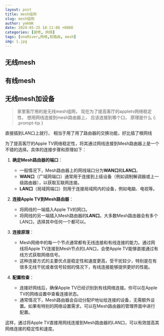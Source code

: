 ```yaml
---
layout: post
title: mesh组网
slug: mesh组网
author: ymkNK
date: 2024-05-25 18:11:08 +0800
categories: [装修, 网络]
tags: [oneRiver,网络,软路由, mesh]
img: 1.jpg
---
```



## 无线mesh



## 有线mesh






## 无线mesh加设备

> 家里客厅用的是无线mesh组网， 现在为了提高客厅的appletv网络稳定性， 想用网线连接到mesh路由器上， 应该连接到哪个口， 原理是什么
{: .prompt-tip }

直接插到LAN口上就行， 相当于用了用了路由器的交换功能，好比插了根网线

为了提高客厅的Apple TV网络稳定性，将其通过网线连接到Mesh路由器上是一个不错的选择。具体的连接步骤和原理如下：

1. **确定Mesh路由器的端口**：
   - 一般情况下，Mesh路由器上的网线端口分为**WAN口**和**LAN口**。
   - **WAN口**（广域网端口）通常用于连接到上级设备（例如调制解调器或上一级路由器），以获取互联网连接。
   - **LAN口**（局域网端口）则用于连接局域网内的设备，例如电脑、电视等。

2. **连接Apple TV到Mesh路由器**：
   - 将网线的一端插入Apple TV的网口。
   - 将网线的另一端插入Mesh路由器的**LAN口**。大多数Mesh路由器会有多个LAN口，选择其中任何一个都可以。

3. **连接原理**：
   - Mesh网络中的每一个节点通常都有无线连接和有线连接的能力。通过网线将Apple TV连接到Mesh节点的LAN口，会使Apple TV能够直接通过有线方式获取网络信号。
   - 这种连接方式的主要优点是稳定性和速度更高，受干扰较少，特别是在有很多无线干扰或者信号较弱的情况下，有线连接能够提供更好的性能。

4. **配置检查**：
   - 连接好网线后，确保Apple TV已经识别到有线网络连接。你可以在Apple TV的网络设置中查看连接状态。
   - 通常情况下，Mesh路由器会自动分配IP地址给连接的设备，无需额外设置。如果有特别的网络设置需求，可以在Mesh路由器的管理界面中进行配置。

这样，通过将Apple TV直接用网线连接到Mesh路由器的LAN口，可以有效提高其网络连接的稳定性和速度。
